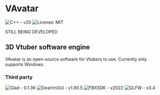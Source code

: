# VAvatar
![C++ - v20](https://img.shields.io/badge/C++-v20-green?)
![License: MIT](https://img.shields.io/badge/License-MIT-green.svg)

STILL BEING DEVELOPED

## 3D Vtuber software engine
VAvatar is an open-source software for Vtubers to use.
Currently only supports Windows.

### Third party
![Glad - 0.1.36](https://img.shields.io/badge/OpenGL-v0.1.36-green?)
![DearImGUi - v1.90.5](https://img.shields.io/badge/FBXSDK-v1.90.5-green?)
![FBXSDK - v2022](https://img.shields.io/badge/FBXSDK-v2022-green?)
![GLFW - v3.4](https://img.shields.io/badge/FBXSDK-v3.4-green?)
